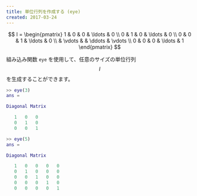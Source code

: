 ```yaml
---
title: 単位行列を作成する (eye)
created: 2017-03-24
---
```


$$
  I = \begin{pmatrix}
    1 & 0 & 0 & \ldots & 0 \\
    0 & 1 & 0 & \ldots & 0 \\
    0 & 0 & 1 & \ldots & 0 \\
      & \vdots &  & \ddots & \vdots \\
    0 & 0 & 0 & \ldots & 1
  \end{pmatrix}
$$

組み込み関数 `eye` を使用して、任意のサイズの単位行列 $$I$$ を生成することができます。

~~~ matlab
>> eye(3)
ans =

Diagonal Matrix

   1   0   0
   0   1   0
   0   0   1

>> eye(5)
ans =

Diagonal Matrix

   1   0   0   0   0
   0   1   0   0   0
   0   0   1   0   0
   0   0   0   1   0
   0   0   0   0   1
~~~

